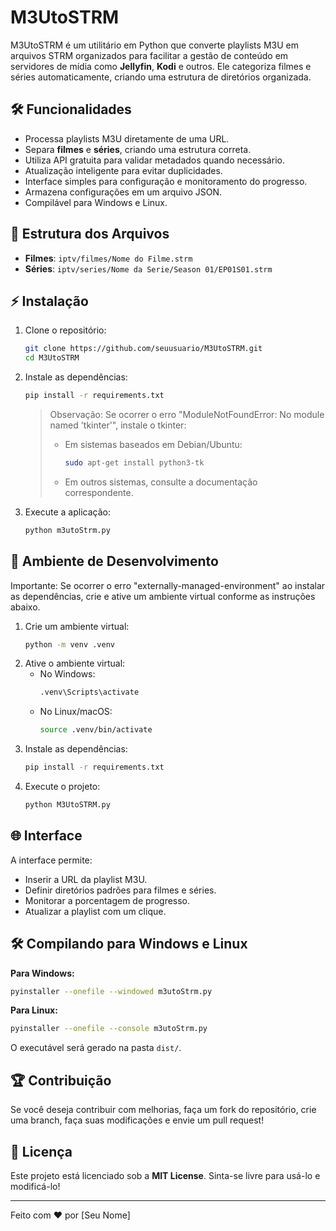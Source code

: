 # M3UtoSTRM

M3UtoSTRM é um utilitário em Python que converte playlists M3U em arquivos STRM organizados para facilitar a gestão de conteúdo em servidores de mídia como **Jellyfin**, **Kodi** e outros. Ele categoriza filmes e séries automaticamente, criando uma estrutura de diretórios organizada.

## 🛠️ Funcionalidades
- Processa playlists M3U diretamente de uma URL.
- Separa **filmes** e **séries**, criando uma estrutura correta.
- Utiliza API gratuita para validar metadados quando necessário.
- Atualização inteligente para evitar duplicidades.
- Interface simples para configuração e monitoramento do progresso.
- Armazena configurações em um arquivo JSON.
- Compilável para Windows e Linux.

## 📝 Estrutura dos Arquivos

- **Filmes**: `iptv/filmes/Nome do Filme.strm`
- **Séries**: `iptv/series/Nome da Serie/Season 01/EP01S01.strm`

## ⚡ Instalação

1. Clone o repositório:
   ```bash
   git clone https://github.com/seuusuario/M3UtoSTRM.git
   cd M3UtoSTRM
   ```

2. Instale as dependências:
   ```bash
   pip install -r requirements.txt
   ```
   > Observação: Se ocorrer o erro "ModuleNotFoundError: No module named 'tkinter'", instale o tkinter:
   > 
   > - Em sistemas baseados em Debian/Ubuntu:
   >   ```bash
   >   sudo apt-get install python3-tk
   >   ```
   > - Em outros sistemas, consulte a documentação correspondente.

3. Execute a aplicação:
   ```bash
   python m3utoStrm.py
   ```

## 🔧 Ambiente de Desenvolvimento

Importante: Se ocorrer o erro "externally-managed-environment" ao instalar as dependências, crie e ative um ambiente virtual conforme as instruções abaixo.

1. Crie um ambiente virtual:
   ```bash
   python -m venv .venv
   ```
2. Ative o ambiente virtual:
   - No Windows:
     ```bash
     .venv\Scripts\activate
     ```
   - No Linux/macOS:
     ```bash
     source .venv/bin/activate
     ```
3. Instale as dependências:
   ```bash
   pip install -r requirements.txt
   ```
4. Execute o projeto:
   ```bash
   python M3UtoSTRM.py
   ```

## 🌐 Interface
A interface permite:
- Inserir a URL da playlist M3U.
- Definir diretórios padrões para filmes e séries.
- Monitorar a porcentagem de progresso.
- Atualizar a playlist com um clique.

## 🛠️ Compilando para Windows e Linux

**Para Windows:**
```bash
pyinstaller --onefile --windowed m3utoStrm.py
```

**Para Linux:**
```bash
pyinstaller --onefile --console m3utoStrm.py
```

O executável será gerado na pasta `dist/`.

## 🏆 Contribuição
Se você deseja contribuir com melhorias, faça um fork do repositório, crie uma branch, faça suas modificações e envie um pull request!

## 💎 Licença
Este projeto está licenciado sob a **MIT License**. Sinta-se livre para usá-lo e modificá-lo!

---
Feito com ❤️ por [Seu Nome]